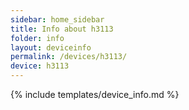 ```yaml
---
sidebar: home_sidebar
title: Info about h3113
folder: info
layout: deviceinfo
permalink: /devices/h3113/
device: h3113
---
```

{% include templates/device_info.md %}
